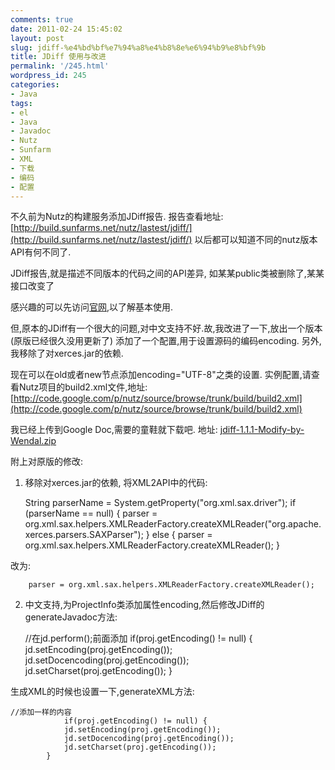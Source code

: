 ```yaml
---
comments: true
date: 2011-02-24 15:45:02
layout: post
slug: jdiff-%e4%bd%bf%e7%94%a8%e4%b8%8e%e6%94%b9%e8%bf%9b
title: JDiff 使用与改进
permalink: '/245.html'
wordpress_id: 245
categories:
- Java
tags:
- el
- Java
- Javadoc
- Nutz
- Sunfarm
- XML
- 下载
- 编码
- 配置
---
```


不久前为Nutz的构建服务添加JDiff报告. 报告查看地址: [http://build.sunfarms.net/nutz/lastest/jdiff/](http://build.sunfarms.net/nutz/lastest/jdiff/) 以后都可以知道不同的nutz版本API有何不同了.

JDiff报告,就是描述不同版本的代码之间的API差异, 如某某public类被删除了,某某接口改变了

感兴趣的可以先访问[官网](http://www.jdiff.org),以了解基本使用.

但,原本的JDiff有一个很大的问题,对中文支持不好.故,我改进了一下,放出一个版本(原版已经很久没用更新了)
添加了一个配置,用于设置源码的编码encoding. 另外,我移除了对xerces.jar的依赖.

现在可以在old或者new节点添加encoding="UTF-8"之类的设置. 实例配置,请查看Nutz项目的build2.xml文件,地址: [http://code.google.com/p/nutz/source/browse/trunk/build/build2.xml](http://code.google.com/p/nutz/source/browse/trunk/build/build2.xml)

我已经上传到Google Doc,需要的童鞋就下载吧.
地址: [jdiff-1.1.1-Modify-by-Wendal.zip](https://docs.google.com/leaf?id=0B8hUXYDeoy_hMjViMjBlMGEtMDlkMi00NjllLWE0MjctNmUxNWI3N2QzZjE2&hl=zh_CN)

附上对原版的修改:
1. 移除对xerces.jar的依赖,
将XML2API中的代码:

    
    
    String parserName = System.getProperty("org.xml.sax.driver");
    if (parserName == null) {
        parser = org.xml.sax.helpers.XMLReaderFactory.createXMLReader("org.apache.xerces.parsers.SAXParser");
    } else {
        parser = org.xml.sax.helpers.XMLReaderFactory.createXMLReader();
    }
    


改为:

    
    
        parser = org.xml.sax.helpers.XMLReaderFactory.createXMLReader();
    


2. 中文支持,为ProjectInfo类添加属性encoding,然后修改JDiff的generateJavadoc方法:

    
    
    //在jd.perform();前面添加
        		if(proj.getEncoding() != null) {
    			jd.setEncoding(proj.getEncoding());
    			jd.setDocencoding(proj.getEncoding());
    			jd.setCharset(proj.getEncoding());
    		}
    


生成XML的时候也设置一下,generateXML方法:

    
    
    //添加一样的内容
        		if(proj.getEncoding() != null) {
    			jd.setEncoding(proj.getEncoding());
    			jd.setDocencoding(proj.getEncoding());
    			jd.setCharset(proj.getEncoding());
    		}
    
